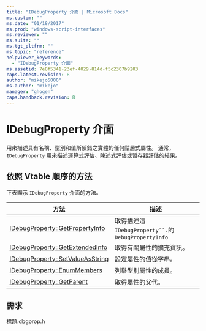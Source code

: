 ```yaml
---
title: "IDebugProperty 介面 | Microsoft Docs"
ms.custom: ""
ms.date: "01/18/2017"
ms.prod: "windows-script-interfaces"
ms.reviewer: ""
ms.suite: ""
ms.tgt_pltfrm: ""
ms.topic: "reference"
helpviewer_keywords: 
  - "IDebugProperty 介面"
ms.assetid: 7e8f5341-23ef-4029-814d-f5c2307b9203
caps.latest.revision: 8
author: "mikejo5000"
ms.author: "mikejo"
manager: "ghogen"
caps.handback.revision: 8
---
```

# IDebugProperty 介面
用來描述具有名稱、型別和值所偵錯之實體的任何階層式屬性。  通常， `IDebugProperty` 用來描述運算式評估、陳述式評估或暫存器評估的結果。  
  
## 依照 Vtable 順序的方法  
 下表顯示 `IDebugProperty` 介面的方法。  
  
|方法|描述|  
|--------|--------|  
|[IDebugProperty::GetPropertyInfo](../../winscript/reference/idebugproperty-getpropertyinfo.md)|取得描述這 `IDebugProperty``.`的 `DebugPropertyInfo`|  
|[IDebugProperty::GetExtendedInfo](../../winscript/reference/idebugproperty-getextendedinfo.md)|取得有關屬性的擴充資訊。|  
|[IDebugProperty::SetValueAsString](../../winscript/reference/idebugproperty-setvalueasstring.md)|設定屬性的值從字串。|  
|[IDebugProperty::EnumMembers](../../winscript/reference/idebugproperty-enummembers.md)|列舉型別屬性的成員。|  
|[IDebugProperty::GetParent](../../winscript/reference/idebugproperty-getparent.md)|取得屬性的父代。|  
  
## 需求  
 標題:dbgprop.h